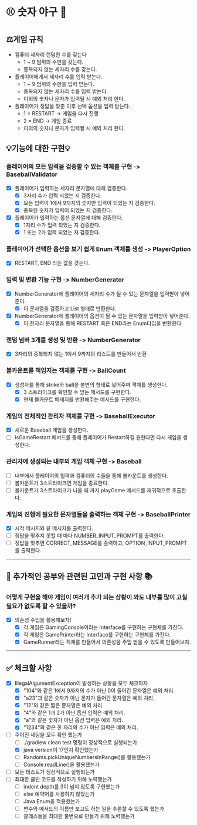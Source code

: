 # ⚾️ 숫자 야구 🥎

## ⚖️게임 규칙

- 컴퓨터 세자리 랜덤한 수를 갖는다
    - 1 ~ 9 범위의 수만을 갖는다.
    - 중복되지 않는 세자리 수를 갖는다.
- 플레이어에게서 세자리 수를 입력 받는다.
    - 1 ~ 9 범위의 수만을 입력 받는다.
    - 중복되지 않는 세자리 수를 입력 받는다.
    - 이외의 숫자나 문자가 입력될 시 예외 처리 한다.
- 플레이어가 정답을 맞춘 이후 선택 옵션을 입력 받는다.
    - 1 = RESTART -> 게임을 다시 진행
    - 2 = END -> 게임 종료
    - 이외의 숫자나 문자가 입력될 시 예외 처리 한다.

## 💡기능에 대한 구현💡

### 플레이어의 모든 입력을 검증할 수 있는 객체를 구현 -> BaseballValidator

- [x] 플레이어가 입력하는 세자리 문자열에 대해 검증한다.
    - [x] 3자리 수가 입력 되었는 지 검증한다.
    - [x] 모든 입력이 1에서 9까지의 숫자만 입력이 되었는 지 검증한다.
    - [x] 중복된 숫자가 입력이 되었는 지 검증한다.
- [x] 플레이어가 입력하는 옵션 문자열에 대해 검증한다.
    - [x] 1자리 수가 입력 되었는 지 검증한다.
    - [x] 1 또는 2가 입력 되었는 지 검증한다.

### 플레이어가 선택한 옵션을 보기 쉽게 Enum 객체를 생성 -> PlayerOption

- [x] RESTART, END 라는 값을 갖는다.

### 입력 및 변환 기능 구현 -> NumberGenerator

- [x] NumberGenerator에 플레이어의 세자리 수가 될 수 있는 문자열을 입력받아 넣어준다.
    - [x] 이 문자열을 검증하고 List 형태로 반환한다.
- [x] NumberGenerator에 플레이어의 옵션이 될 수 있는 문자열을 입력받아 넣어준다.
    - [x] 이 한자리 문자열을 통해 RESTART 혹은 END라는 Enum타입을 반환한다.

### 랜덤 넘버 3개를 생성 및 반환 -> NumberGenerator

-[x] 3자리의 중복되지 않는 1에서 9까지의 리스트를 만들어서 반환

### 볼카운트를 책임지는 객체를 구현 -> BallCount

- [x] 생성자를 통해 strike와 ball을 불변의 형태로 넣어주며 객체를 생성한다.
    - [x] 3 스트라이크를 확인할 수 있는 메서드를 구현한다.
    - [x] 현재 볼카운트 메세지를 반환해주는 메서드를 구현한다.

### 게임의 전체적인 관리자 객체를 구현 -> BaseballExecutor

- [x] 새로운 Baseball 게임을 생성한다.
- [ ] isGameRestart 메서드를 통해 플레이어가 Restart하길 원한다면 다시 게임을 생성한다.

### 관리자에 생성되는 내부의 게임 객체 구현 -> Baseball

- [ ] 내부에서 플레이어의 입력과 컴퓨터의 수들을 통해 볼카운트를 생성한다.
- [ ] 볼카운트가 3스트라이크면 게임을 종료한다.
- [ ] 볼카운트가 3스트라이크가 나올 때 까지 playGame 메서드를 재귀적으로 호출한다.

### 게임의 진행에 필요한 문자열들을 출력하는 객체 구현 -> BaseballPrinter

- [x] 시작 메시지와 끝 메시지를 출력한다.
- [ ] 정답을 맞추지 못할 때 마다 NUMBER_INPUT_PROMPT를 출력한다.
- [ ] 정답을 맞추면 CORRECT_MESSAGE를 출력하고, OPTION_INPUT_PROMPT를 출력한다.

--------------------------------------------------------

## 🧐 추가적인 공부와 관련된 고민과 구현 사항 📚

### 어떻게 구현을 해야 게임이 여러개 추가 되는 상황이 와도 내부를 많이 고칠 필요가 없도록 할 수 있을까?

- [x] 의존성 주입을 활용해보자!
    - [x] 각 게임은 GamingConsole이라는 Interface를 구현하는 구현체를 가진다.
    - [x] 각 게임은 GamePrinter라는 Interface를 구현하는 구현체를 가진다.
    - [x] GameRunner라는 객체를 만들어서 의존성을 주입 받을 수 있도록 만들어보자.

--------------------------------------------------------

## ✅ 체크할 사항

- [x] IllegalAlgumentException이 발생하는 상황을 모두 체크하자
    - [x] "104"와 같은 1에서 9까지의 수가 아닌 0이 들어간 문자열은 예외 처리.
    - [x] "a23"과 같은 숫자가 아닌 문자가 들어간 문자열은 예외 처리.
    - [x] "12"와 같은 짧은 문자열은 예외 처리.
    - [x] "4"와 같은 1과 2가 아닌 옵션 입력은 예외 처리.
    - [x] "a"와 같은 숫자가 아닌 옵션 입력은 예외 처리.
    - [x] "1234"와 같은 한 자리의 수가 아닌 입력은 예외 처리.
- [ ] 주어진 세팅을 모두 확인 했는가
    - [ ] ./gradlew clean test 명령이 정상적으로 실행되는가
    - [x] java version이 17인지 확인했는가
    - [ ] Randoms.pickUniqueNumbersInRange()를 활용했는가
    - [ ] Console.readLine()을 활용했는가
- [ ] 모든 테스트가 정상적으로 실행되는가
- [ ] 최대한 클린 코드를 작성하기 위해 노력했는가
    - [ ] indent depth를 3이 넘지 않도록 구현했는가
    - [ ] else 예약어를 사용하지 않았는가
    - [ ] Java Enum을 적용했는가
    - [ ] 변수와 메서드의 이름만 보고도 하는 일을 추론할 수 있도록 했는가
    - [ ] 클래스들을 최대한 불변으로 만들기 위해 노력했는가
